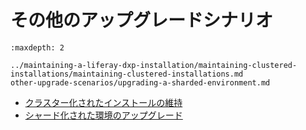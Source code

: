 # その他のアップグレードシナリオ

```{toctree}
:maxdepth: 2

../maintaining-a-liferay-dxp-installation/maintaining-clustered-installations/maintaining-clustered-installations.md
other-upgrade-scenarios/upgrading-a-sharded-environment.md
```

* [クラスター化されたインストールの維持](../maintaining-a-liferay-dxp-installation/maintaining-clustered-installations/maintaining-clustered-installations.md)
* [シャード化された環境のアップグレード](./other-upgrade-scenarios/upgrading-a-sharded-environment.md)